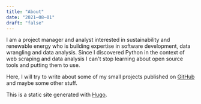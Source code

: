 ```yaml
---
title: "About"
date: "2021–08–01"
draft: "false"
---
```


I am a project manager and analyst interested in sustainability and renewable energy who is building expertise in software development, data wrangling and data analysis. Since I discovered Python in the context of web scraping and data analysis I can't stop learning about open source tools and putting them to use.

Here, I will try to write about some of my small projects published on [GitHub](https://www.github.com/jandolezal) and maybe some other stuff.

This is a static site generated with [Hugo](https://gohugo.io/).
